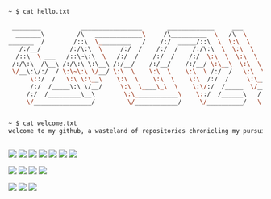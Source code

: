 ```bash
~ $ cat hello.txt
                                                
 ________           _________________       _____________     ___ 
  _______\         /\   _____________\     /\__________  \   /\  \
_______  /        /::\  \_________   /    /:/  _____/::\  \  \:\  \
   /:/__/        /:/\:\  \     /:/  /    /:/  /    /:/\:\  \  \:\  \
  /::\  \ ___   /::\~\:\  \   /:/  /    /:/  /    /:/  \:\  \  \:\  \
 /:/\:\  /\__\ /:/\:\ \:\__\ /:/__/    /:/__/    /:/__/ \:\__\  \:\  \
 \/__\:\/:/  / \:\~\:\ \/__/ \:\  \    \:\  \    \:\  \ /:/  /   \:\  \
      \::/  /   \:\ \:\__\    \:\  \    \:\  \    \:\  /:/  /     \:\__\
      /:/  /_____\:\ \/__/     \:\  \____\_\  \    \:\/:/  /_____  \/__/
     /:/  /_________\__\        \:\____________\    \::/  /______\   /:\_\
     \/________________/         \/____________/     \/__________/   \:/_/

                                                  
~ $ cat welcome.txt
welcome to my github, a wasteland of repositories chronicling my pursuit of bug free bliss
```      
##
![](https://img.shields.io/badge/Code-JavaScript-informational?style=flat&logo=javascript&logoColor=white&color=2bbc8a)
![](https://img.shields.io/badge/Code-TypeScript-informational?style=flat&logo=typescript&logoColor=white&color=2bbc8a)
![](https://img.shields.io/badge/Code-Python-informational?style=flat&logo=python&logoColor=white&color=2bbc8a)
![](https://img.shields.io/badge/Code-Golang-informational?style=flat&logo=go&logoColor=white&color=2bbc8a)
![](https://img.shields.io/badge/Code-React-informational?style=flat&logo=react&logoColor=white&color=2bbc8a)
![](https://img.shields.io/badge/Code-Node-informational?style=flat&logo=nodedotjs&logoColor=white&color=2bbc8a)
![](https://img.shields.io/badge/Code-Express-informational?style=flat&logo=express&logoColor=white&color=2bbc8a)  

![](https://img.shields.io/badge/Tools-Bash-informational?style=flat&logo=gnu-bash&logoColor=white&color=2bbc8a)
![](https://img.shields.io/badge/Tools-Git-informational?style=flat&logo=git&logoColor=white&color=2bbc8a)
![](https://img.shields.io/badge/Tools-PostgreSQL-informational?style=flat&logo=postgresql&logoColor=white&color=2bbc8a)
![](https://img.shields.io/badge/Tools-TailwindCSS-informational?style=flat&logo=tailwindcss&logoColor=white&color=2bbc8a)  

![](https://img.shields.io/badge/OS-Linux-informational?style=flat&logo=linux&logoColor=white&color=2bbc8a)
![](https://img.shields.io/badge/Editor-VS_Code-informational?style=flat&logo=visualstudiocode&logoColor=white&color=2bbc8a)
![](https://img.shields.io/badge/Editor-Neovim-informational?style=flat&logo=neovim&logoColor=white&color=2bbc8a)

